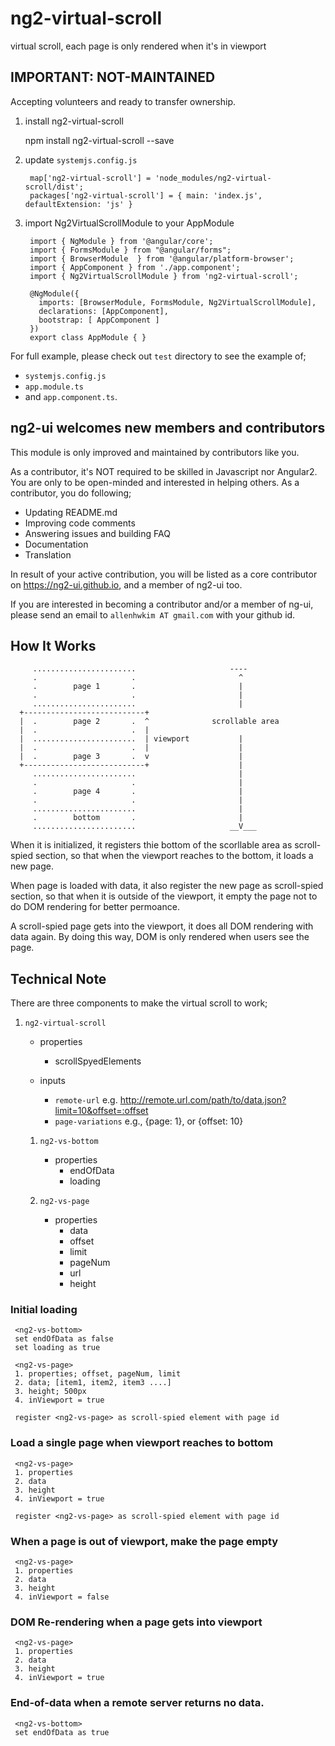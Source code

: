 # ng2-virtual-scroll
virtual scroll, each page is only rendered when it's in viewport

## IMPORTANT: NOT-MAINTAINED
Accepting volunteers and ready to transfer ownership.

1. install ng2-virtual-scroll

    npm install ng2-virtual-scroll --save

2. update `systemjs.config.js`

        map['ng2-virtual-scroll'] = 'node_modules/ng2-virtual-scroll/dist';
        packages['ng2-virtual-scroll'] = { main: 'index.js', defaultExtension: 'js' }

3. import Ng2VirtualScrollModule to your AppModule

        import { NgModule } from '@angular/core';
        import { FormsModule } from "@angular/forms";
        import { BrowserModule  } from '@angular/platform-browser';
        import { AppComponent } from './app.component';
        import { Ng2VirtualScrollModule } from 'ng2-virtual-scroll';
        
        @NgModule({
          imports: [BrowserModule, FormsModule, Ng2VirtualScrollModule],
          declarations: [AppComponent],
          bootstrap: [ AppComponent ]
        })
        export class AppModule { }

         
For full example, please check out `test` directory to see the example of;

  - `systemjs.config.js`
  - `app.module.ts`
  -  and `app.component.ts`.

## **ng2-ui** welcomes new members and contributors

This module is only improved and maintained by contributors like you.

As a contributor, it's NOT required to be skilled in Javascript nor Angular2. 
You are only to be open-minded and interested in helping others.
As a contributor, you do following;

  * Updating README.md
  * Improving code comments
  * Answering issues and building FAQ
  * Documentation
  * Translation

In result of your active contribution, you will be listed as a core contributor
on https://ng2-ui.github.io, and a member of ng2-ui too.

If you are interested in becoming a contributor and/or a member of ng-ui,
please send an email to `allenhwkim AT gmail.com` with your github id. 


## How It Works

         .......................                     ----                      
         .                     .                       ^   
         .        page 1       .                       |   
         .                     .                       |   
         .......................                       | 
      +---------------------------+                       
      |  .        page 2       .  ^              scrollable area
      |  .                     .  |                     
      |  .......................  | viewport           |
      |  .                     .  |                    | 
      |  .        page 3       .  v                    | 
      +---------------------------+                    | 
         .......................                       | 
         .                     .                       | 
         .        page 4       .                       | 
         .                     .                       | 
         .......................                       | 
         .        bottom       .                       |
         .......................                     __V___
     

 When it is initialized, it registers thie bottom of the scorllable area 
 as scroll-spied section, so that when the viewport reaches to the bottom,
 it loads a new page.
 
 When page is loaded with data, it also register the new page as scroll-spied section,
 so that when it is outside of the viewport, it empty the page not to do DOM 
 rendering for better permoance.
 
 A scroll-spied page gets into the viewport, it does all DOM rendering with data again.
 By doing this way, DOM is only rendered when users see the page.
 
 ## Technical Note
 
 There are three components to make the virtual scroll to work;
 
 1. `ng2-virtual-scroll`
     * properties
       - scrollSpyedElements
        
     * inputs
        - `remote-url`      e.g. http://remote.url.com/path/to/data.json?limit=10&offset=:offset
        - `page-variations` e.g., {page: 1}, or {offset: 10}
        
     1) `ng2-vs-bottom`
     
        * properties
          - endOfData
          - loading
          
     2) `ng2-vs-page`
     
        * properties
           - data
           - offset
           - limit
           - pageNum
           - url
           - height
           
 ### Initial loading
     <ng2-vs-bottom>
     set endOfData as false
     set loading as true

     <ng2-vs-page>
     1. properties; offset, pageNum, limit
     2. data; [item1, item2, item3 ....]
     3. height; 500px
     4. inViewport = true
     
     register <ng2-vs-page> as scroll-spied element with page id
     
### Load a single page when viewport reaches to bottom

     <ng2-vs-page>
     1. properties
     2. data
     3. height
     4. inViewport = true

     register <ng2-vs-page> as scroll-spied element with page id
     
### When a page is out of viewport, make the page empty

     <ng2-vs-page>
     1. properties
     2. data
     3. height
     4. inViewport = false
     
### DOM Re-rendering when a page gets into viewport

     <ng2-vs-page>
     1. properties
     2. data
     3. height
     4. inViewport = true

### End-of-data when a remote server returns no data.

     <ng2-vs-bottom>
     set endOfData as true
     
